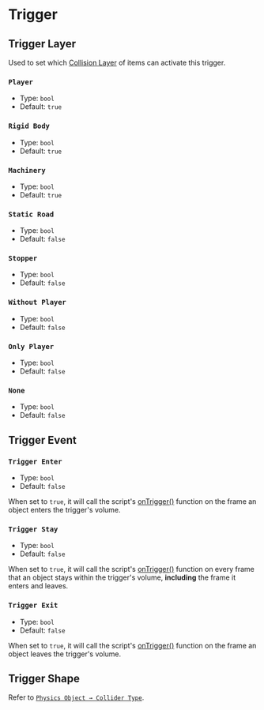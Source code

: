 # Trigger

## Trigger Layer

Used to set which [Collision Layer](physicsObject#Collision-Layer) of items can activate this trigger.

### `Player`

- Type: `bool`
- Default: `true`

### `Rigid Body`

- Type: `bool`
- Default: `true`

### `Machinery`

- Type: `bool`
- Default: `true`

### `Static Road`

- Type: `bool`
- Default: `false`

### `Stopper`

- Type: `bool`
- Default: `false`

### `Without Player`

- Type: `bool`
- Default: `false`

### `Only Player`

- Type: `bool`
- Default: `false`

### `None`

- Type: `bool`
- Default: `false`

## Trigger Event

### `Trigger Enter`

- Type: `bool`
- Default: `false`

When set to `true`, it will call the script's [onTrigger()](../../script/game#onTrigger) function on the frame an object enters the trigger's volume.

### `Trigger Stay`

- Type: `bool`
- Default: `false`

When set to `true`, it will call the script's [onTrigger()](../../script/game#onTrigger) function on every frame that an object stays within the trigger's volume, **including** the frame it enters and leaves.

### `Trigger Exit`

- Type: `bool`
- Default: `false`

When set to `true`, it will call the script's [onTrigger()](../../script/game#onTrigger) function on the frame an object leaves the trigger's volume.

## Trigger Shape

Refer to [`Physics Object → Collider Type`](physicsObject#Collider-Type).
